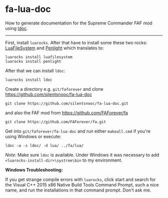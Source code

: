 # fa-lua-doc

How to generate documentation for the Supreme Commander FAF mod using [ldoc](https://github.com/stevedonovan/LDoc).

----

First, install `luarocks`. After that have to install some these two rocks: [LuaFileSystem](https://keplerproject.github.io/luafilesystem/) 
and [Penlight](https://github.com/stevedonovan/Penlight) which translates to:

    luarocks install luafilesystem
    luarocks install penlight

After that we can install `ldoc`:

    luarocks install ldoc
    
Create a directory e.g. `git/faforever` and clone https://github.com/silentsnooc/fa-lua-doc

    git clone https://github.com/silentsnooc/fa-lua-doc.git
    
and also the FAF mod from https://github.com/FAForever/fa

    git clone https://github.com/FAForever/fa.git
    
Get into `git/faforever/fa-lua-doc` and run either `makeall.cmd` if you're using Windows or execute:

    ldoc -a -s ldoc/ -d lua/ ../fa/lua/
    
*Note:* Make sure `ldoc` is available. Under Windows it was necessary to add `<luarocks-install-dir>\systree\bin` to my environment. 

**Windows Troubleshooting:**

If you get strange compile errors with `luarocks`, click start and search for the Visual C++ 2015 x86 Native Build Tools Command Prompt, such a nice name, and run the installations in that command prompt. Don't ask me.
